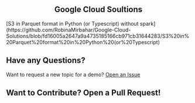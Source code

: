 <div align="center"> 
   <h2 align="center"> Google Cloud Soultions  </h2></div>
   
<p align='center'>
   <p align='center'>
   
</p>
[S3 in Parquet format in Python (or Typescript) without spark](https://github.com/RobinaMirbahar/Google-Cloud-Solutions/blob/fd16005a2647a9a4735185166cb971cb31644283/S3%20in%20Parquet%20format%20in%20Python%20(or%20Typescript)



## Have any Questions?

Want to request a new topic for a demo? [Open an Issue](https://github.com/RobinaMirbahar/Google-Cloud-Solutions/issues/new/choose)

## Want to Contribute? Open a Pull Request!

